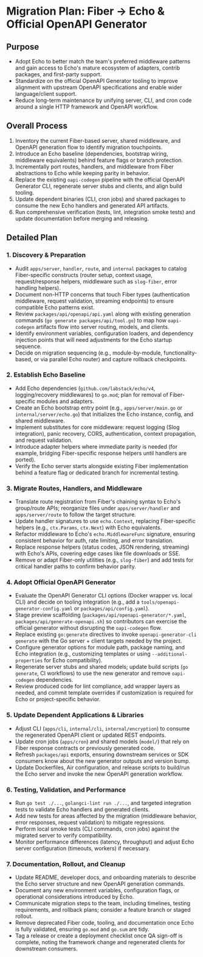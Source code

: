 # Migration Plan: Fiber → Echo & Official OpenAPI Generator

## Purpose
- Adopt Echo to better match the team's preferred middleware patterns and gain access to Echo's mature ecosystem of adapters, contrib packages, and first-party support.
- Standardize on the official OpenAPI Generator tooling to improve alignment with upstream OpenAPI specifications and enable wider language/client support.
- Reduce long-term maintenance by unifying server, CLI, and cron code around a single HTTP framework and OpenAPI workflow.

## Overall Process
1. Inventory the current Fiber-based server, shared middleware, and OpenAPI generation flow to identify migration touchpoints.
2. Introduce an Echo baseline (dependencies, bootstrap wiring, middleware equivalents) behind feature flags or branch protection.
3. Incrementally port routes, handlers, and middleware from Fiber abstractions to Echo while keeping parity in behavior.
4. Replace the existing `oapi-codegen` pipeline with the official OpenAPI Generator CLI, regenerate server stubs and clients, and align build tooling.
5. Update dependent binaries (CLI, cron jobs) and shared packages to consume the new Echo handlers and generated API artifacts.
6. Run comprehensive verification (tests, lint, integration smoke tests) and update documentation before merging and releasing.

## Detailed Plan

### 1. Discovery & Preparation
- Audit `apps/server`, `handler`, `route`, and `internal` packages to catalog Fiber-specific constructs (router setup, context usage, request/response helpers, middleware such as `slog-fiber`, error handling helpers).
- Document non-HTTP concerns that touch Fiber types (authentication middleware, request validation, streaming endpoints) to ensure compatible Echo patterns exist.
- Review `packages/api/openapi/api.yaml` along with existing generation commands (`go generate packages/api/tool.go`) to map how `oapi-codegen` artifacts flow into server routing, models, and clients.
- Identify environment variables, configuration loaders, and dependency injection points that will need adjustments for the Echo startup sequence.
- Decide on migration sequencing (e.g., module-by-module, functionality-based, or via parallel Echo router) and capture rollback checkpoints.

### 2. Establish Echo Baseline
- Add Echo dependencies (`github.com/labstack/echo/v4`, logging/recovery middlewares) to `go.mod`; plan for removal of Fiber-specific modules and adapters.
- Create an Echo bootstrap entry point (e.g., `apps/server/main.go` or `internal/server/echo.go`) that initializes the Echo instance, config, and shared middleware.
- Implement substitutes for core middleware: request logging (Slog integration), panic recovery, CORS, authentication, context propagation, and request validation.
- Introduce adapter helpers where immediate parity is needed (for example, bridging Fiber-specific response helpers until handlers are ported).
- Verify the Echo server starts alongside existing Fiber implementation behind a feature flag or dedicated branch for incremental testing.

### 3. Migrate Routes, Handlers, and Middleware
- Translate route registration from Fiber's chaining syntax to Echo's group/route APIs; reorganize files under `apps/server/handler` and `apps/server/route` to follow the target structure.
- Update handler signatures to use `echo.Context`, replacing Fiber-specific helpers (e.g., `ctx.Params`, `ctx.Next`) with Echo equivalents.
- Refactor middleware to Echo's `echo.MiddlewareFunc` signature, ensuring consistent behavior for auth, rate limiting, and error translation.
- Replace response helpers (status codes, JSON rendering, streaming) with Echo's APIs, covering edge cases like file downloads or SSE.
- Remove or adapt Fiber-only utilities (e.g., `slog-fiber`) and add tests for critical handler paths to confirm behavior parity.

### 4. Adopt Official OpenAPI Generator
- Evaluate the OpenAPI Generator CLI options (Docker wrapper vs. local CLI) and decide on tooling integration (e.g., add a `tools/openapi-generator-config.yaml` or `packages/api/config.yaml`).
- Stage preview scaffolding (`packages/api/openapi-generator/*.yaml`, `packages/api/generate-openapi.sh`) so contributors can exercise the official generator without disrupting the `oapi-codegen` flow.
- Replace existing `go:generate` directives to invoke `openapi-generator-cli generate` with the Go server + client targets needed by the project.
- Configure generator options for module path, package naming, and Echo integration (e.g., customizing templates or using `--additional-properties` for Echo compatibility).
- Regenerate server stubs and shared models; update build scripts (`go generate`, CI workflows) to use the new generator and remove `oapi-codegen` dependencies.
- Review produced code for lint compliance, add wrapper layers as needed, and commit template overrides if customization is required for Echo or project-specific behavior.

### 5. Update Dependent Applications & Libraries
- Adjust CLI (`apps/cli`, `internal/cli`, `internal/encryption`) to consume the regenerated OpenAPI client or updated REST endpoints.
- Update cron jobs (`apps/cron`) and shared models (`model/`) that rely on Fiber response contracts or previously generated code.
- Refresh `packages/api` exports, ensuring downstream services or SDK consumers know about the new generator outputs and version bump.
- Update Dockerfiles, Air configuration, and release scripts to build/run the Echo server and invoke the new OpenAPI generation workflow.

### 6. Testing, Validation, and Performance
- Run `go test ./...`, `golangci-lint run ./...`, and targeted integration tests to validate Echo handlers and generated clients.
- Add new tests for areas affected by the migration (middleware behavior, error responses, request validation) to mitigate regressions.
- Perform local smoke tests (CLI commands, cron jobs) against the migrated server to verify compatibility.
- Monitor performance differences (latency, throughput) and adjust Echo server configuration (timeouts, workers) if necessary.

### 7. Documentation, Rollout, and Cleanup
- Update README, developer docs, and onboarding materials to describe the Echo server structure and new OpenAPI generation commands.
- Document any new environment variables, configuration flags, or operational considerations introduced by Echo.
- Communicate migration steps to the team, including timelines, testing requirements, and rollback plans; consider a feature branch or staged rollout.
- Remove deprecated Fiber code, tooling, and documentation once Echo is fully validated, ensuring `go.mod` and `go.sum` are tidy.
- Tag a release or create a deployment checklist once QA sign-off is complete, noting the framework change and regenerated clients for downstream consumers.
